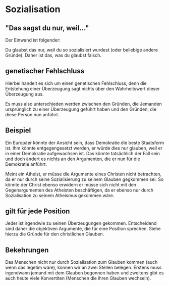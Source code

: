 # Sozialisation
[//]: # (E4)

## "Das sagst du nur, weil..."

Der Einwand ist folgender:

Du glaubst das nur, weil du so sozialisiert wurdest (oder beliebige andere Gründe). Daher ist das, was du glaubst falsch.

## genetischer Fehlschluss

Hierbei handelt es sich um einen genetischen Fehlschluss, denn die Entstehung einer Überzeugung sagt nichts über den Wahrheitswert dieser Überzeugung aus.

Es muss also unterschieden werden zwischen den Gründen, die Jemanden ursprünglich zu einer Überzeugung geführt haben und den Gründen, die diese Person nun anführt.

## Beispiel

Ein Europäer könnte der Ansicht sein, dass Demokratie die beste Staatsform ist. Ihm könnte entgegengesetzt werden, er würde dies nur glauben, weil er in einer Demokratie aufgewachsen ist. Das könnte tatsächlich der Fall sein und doch ändert es nichts an den Argumenten, die er nun für die Demokratie anführt.

Meint ein Atheist, er müsse die Argumente eines Christen nicht betrachten, da er nur durch seine Sozialisierung zu seinem Glauben gegkommen sei. So könnte der Christ ebenso erwidern er müsse sich nicht mit den Gegenargumenten des Atheisten beschäftigen, da er ebenso nur durch Sozialisation zu seinem Atheismus gekommen wäre.

## gilt für jede Position
[//]: # (Link zu den Gründen hinzufügen)

Jeder ist irgendwie zu seinen Überzeugungen gekommen. Entscheidend sind daher die objektiven Argumente, die für eine Position sprechen. Siehe hierzu die Gründe für den christlichen Glauben.

## Bekehrungen

Das Menschen nicht nur durch Sozialisation zum Glauben kommen (auch wenn das legetim wäre), können wir an zwei Stellen belegen. Erstens muss irgendwann jemand mit dem Glauben begonnen haben und zweitens gibt es auch heute viele Konvertiten (Menschen die ihren Glauben wechseln).